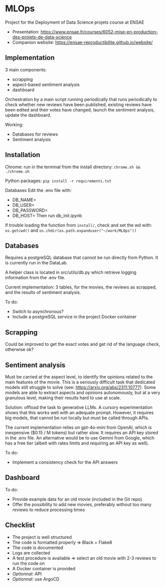 # MLOps
Project for the Deployment of Data Science projets course at ENSAE
- Presentation: https://www.ensae.fr/courses/6052-mise-en-production-des-projets-de-data-science
- Companion website: https://ensae-reproductibilite.github.io/website/

## Implementation

3 main components:
- scrapping
- aspect-based sentiment analysis
- dashboard

Orchestration by a main script running periodically that runs periodically to check whether new reviews have been published, existing reviews have been edited and their votes have changed, launch the sentiment analysis, update the dashboard.

Working:
- Databases for reviews
- Sentiment analysis

## Installation

Chrome: run in the terminal from the install directory:
`chrome.sh && ./chrome.sh`

Python packages:
`pip install -r requirements.txt`

Databases
Edit the .env file with:
- DB_NAME=
- DB_USER=
- DB_PASSWORD=
- DB_HOST=
Then run db_init.ipynb

If trouble loading the function from `install/`, check and set the wd with:
`os.getcwd()` and `os.chdir(os.path.expanduser("~/work/MLOps"))`

## Databases

Requires a postgreSQL database that cannot be run directly from Python. It is currently run in the DataLab.

A helper class is located in src/utils/db.py which retrieve logging information from the .env file.

Current implementation: 3 tables, for the movies, the reviews as scrapped, and the results of sentiment analysis.

To do:
- Switch to asynchronous?
- Include a postgreSQL service in the project Docker container

## Scrapping

Could be improved to get the exact votes and get rid of the language check, otherwise ok?

## Sentiment analysis

Must be carried at the aspect level, to identify the opinions related to the main features of the movie. This is a seriously difficult task that dedicated models still struggle to solve (see: https://arxiv.org/abs/2311.10777). Some models are able to extract aspects and opinions autonomously, but at a very granulous level, making their results hard to use at scale.

Solution: offload the task to generative LLMs. A cursory experimentation shows that this works well with an adequate prompt. However, it requires big models, that cannot be run locally but must be called through APIs.

The current implementation relies on gpt-4o-mini from OpenAI, which is inexpensive ($0.15 / M tokens) but rather slow. It requires an API key stored in the .env file. An alternative would be to use Gemini from Google, which has a free tier (albeit with rates limits and requiring an API key as well).

To do:
- Implement a consistency check for the API answers

## Dashboard

To do:
- Provide example data for an old movie (included in the Git repo)
- Offer the possibility to add new movies, preferably without too many reviews to reduce processing times

## Checklist
- The project is well structured
- The code is formatted properly => Black + Flake8
- The code is documented
- Logs are collected
- A test procedure is available => select an old movie with 2-3 reviews to run the code on
- A Docker container is provided
- *Optionnal:* API
- *Optionnal:* use ArgoCD
